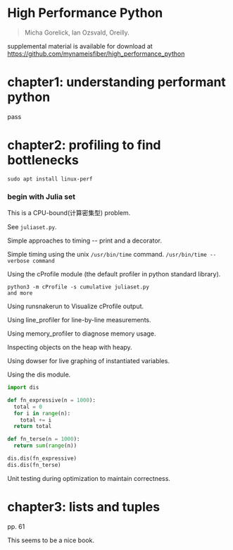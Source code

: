 High Performance Python
===
> Micha Gorelick, Ian Ozsvald, Oreilly.

supplemental material is available for download at https://github.com/mynameisfiber/high_performance_python

# chapter1: understanding performant python

pass

# chapter2: profiling to find bottlenecks

```
sudo apt install linux-perf
```

### begin with Julia set

This is a CPU-bound(计算密集型) problem.

See `juliaset.py`.

Simple approaches to timing -- print and a decorator.

Simple timing using the unix `/usr/bin/time` command. `/usr/bin/time --verbose command`

Using the cProfile module (the default profiler in python standard library).
```
python3 -m cProfile -s cumulative juliaset.py
and more
```

Using runsnakerun to Visualize cProfile output.

Using line_profiler for line-by-line measurements.

Using memory_profiler to diagnose memory usage.

Inspecting objects on the heap with heapy.

Using dowser for live graphing of instantiated variables.

Using the dis module.
```python
import dis

def fn_expressive(n = 1000):
  total = 0
  for i in range(n):
    total += i
  return total

def fn_terse(n = 1000):
  return sum(range(n))

dis.dis(fn_expressive)
dis.dis(fn_terse)
```

Unit testing during optimization to maintain correctness.

# chapter3: lists and tuples

pp. 61

This seems to be a nice book.
